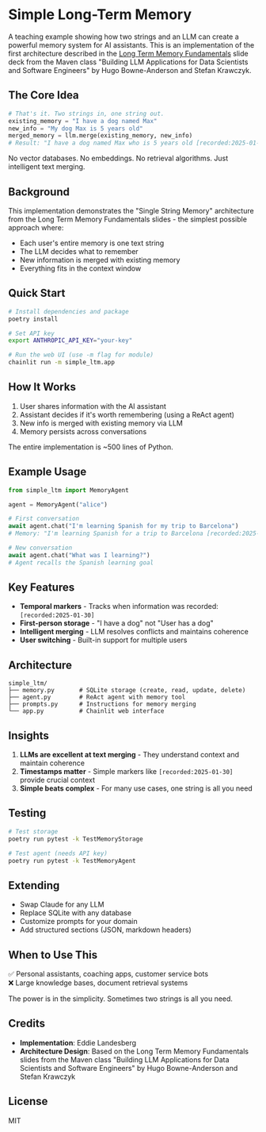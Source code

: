 # Simple Long-Term Memory

A teaching example showing how two strings and an LLM can create a powerful memory system for AI assistants. This is an implementation of the first architecture described in the [Long Term Memory Fundamentals](Long%20Term%20Memory%20Fundamentals.pdf) slide deck from the Maven class "Building LLM Applications for Data Scientists and Software Engineers" by Hugo Bowne-Anderson and Stefan Krawczyk.

## The Core Idea

```python
# That's it. Two strings in, one string out.
existing_memory = "I have a dog named Max"
new_info = "My dog Max is 5 years old"
merged_memory = llm.merge(existing_memory, new_info)
# Result: "I have a dog named Max who is 5 years old [recorded:2025-01-30]"
```

No vector databases. No embeddings. No retrieval algorithms. Just intelligent text merging.

## Background

This implementation demonstrates the "Single String Memory" architecture from the Long Term Memory Fundamentals slides - the simplest possible approach where:
- Each user's entire memory is one text string
- The LLM decides what to remember
- New information is merged with existing memory
- Everything fits in the context window

## Quick Start

```bash
# Install dependencies and package
poetry install

# Set API key
export ANTHROPIC_API_KEY="your-key"

# Run the web UI (use -m flag for module)
chainlit run -m simple_ltm.app
```

## How It Works

1. User shares information with the AI assistant
2. Assistant decides if it's worth remembering (using a ReAct agent)
3. New info is merged with existing memory via LLM
4. Memory persists across conversations

The entire implementation is ~500 lines of Python.

## Example Usage

```python
from simple_ltm import MemoryAgent

agent = MemoryAgent("alice")

# First conversation
await agent.chat("I'm learning Spanish for my trip to Barcelona")
# Memory: "I'm learning Spanish for a trip to Barcelona [recorded:2025-01-30]"

# New conversation
await agent.chat("What was I learning?")
# Agent recalls the Spanish learning goal
```

## Key Features

- **Temporal markers** - Tracks when information was recorded: `[recorded:2025-01-30]`
- **First-person storage** - "I have a dog" not "User has a dog"  
- **Intelligent merging** - LLM resolves conflicts and maintains coherence
- **User switching** - Built-in support for multiple users

## Architecture

```
simple_ltm/
├── memory.py       # SQLite storage (create, read, update, delete)
├── agent.py        # ReAct agent with memory tool
├── prompts.py      # Instructions for memory merging
└── app.py          # Chainlit web interface
```

## Insights

1. **LLMs are excellent at text merging** - They understand context and maintain coherence
2. **Timestamps matter** - Simple markers like `[recorded:2025-01-30]` provide crucial context
3. **Simple beats complex** - For many use cases, one string is all you need

## Testing

```bash
# Test storage
poetry run pytest -k TestMemoryStorage

# Test agent (needs API key)
poetry run pytest -k TestMemoryAgent
```

## Extending

- Swap Claude for any LLM
- Replace SQLite with any database  
- Customize prompts for your domain
- Add structured sections (JSON, markdown headers)

## When to Use This

✅ Personal assistants, coaching apps, customer service bots  
❌ Large knowledge bases, document retrieval systems

The power is in the simplicity. Sometimes two strings is all you need.

## Credits

- **Implementation**: Eddie Landesberg
- **Architecture Design**: Based on the Long Term Memory Fundamentals slides from the Maven class "Building LLM Applications for Data Scientists and Software Engineers" by Hugo Bowne-Anderson and Stefan Krawczyk

## License

MIT